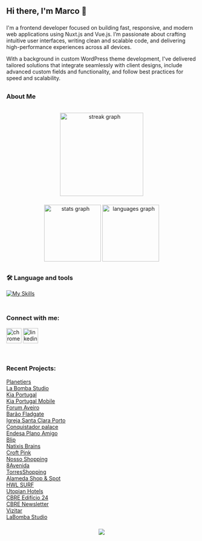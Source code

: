 <h2 align="left">Hi there, I'm Marco 👋</h2>

###

I'm a frontend developer focused on building fast, responsive, and modern web applications using Nuxt.js and Vue.js. I’m passionate about crafting intuitive user interfaces, writing clean and scalable code, and delivering high-performance experiences across all devices.

With a background in custom WordPress theme development, I've delivered tailored solutions that integrate seamlessly with client designs, include advanced custom fields and functionality, and follow best practices for speed and scalability.

##

<h3 align="left">About Me</h3>
<br>

<div align="center">
  <img src="https://streak-stats.demolab.com?user=Mcabral18&locale=en&mode=daily&theme=onedark&hide_border=false&border_radius=5&order=3" height="220" alt="streak graph"  />
</div>

###

<div align="center">
  <img src="https://github-readme-stats.vercel.app/api?username=Mcabral18&hide_title=false&hide_rank=false&show_icons=true&include_all_commits=true&count_private=true&disable_animations=false&theme=onedark&locale=en&hide_border=false" height="150" alt="stats graph"  />
  <img src="https://github-readme-stats.vercel.app/api/top-langs?username=Mcabral18&locale=en&hide_title=false&layout=compact&card_width=320&langs_count=5&theme=onedark&hide_border=false" height="150" alt="languages graph"  />
</div>

##

###

<h3 align="left">🛠 Language and tools</h3>

[![My Skills](https://skillicons.dev/icons?i=vscoode,html,css,sass,js,ts,vue,nuxtjs,pinia,wordpress,php,postman,git,github)](https://skillicons.dev)
<br />
<br />

##

### Connect with me:

[<img src="https://cdn.jsdelivr.net/gh/devicons/devicon/icons/chrome/chrome-original.svg" height="40" alt="chrome logo"  />][website]
[ <img src="https://cdn.jsdelivr.net/gh/devicons/devicon/icons/linkedin/linkedin-original.svg" height="40" alt="linkedin logo"  />][linkedin]

<br />

[linkedin]: https://www.linkedin.com/in/marco-cabral/
[website]: https://marcocabral.vercel.app

### Recent Projects:<br />
<a target="_blank" href="https://www.planetiers.com">Planetiers</a><br />
<a target="_blank" href="https://labomba.studio/">La Bomba Studio</a><br />
<a target="_blank" href="https://kia.pt/">Kia Portugal</a><br />
<a target="_blank" href="https://m.kia.pt/">Kia Portugal Mobile</a><br />
<a target="_blank" href="https://forumaveiro.com/">Forum Aveiro</a> <br />
<a target="_blank" href="https://www.baraofladgate.com/">Barão Fladgate</a><br />
<a target="_blank" href="https://santaclaraporto.pt/">Igreja Santa Clara Porto</a><br />
<a target="_blank" href="https://conquistadorpalace.pt/">Conquistador palace</a><br />
<a target="_blank" href="https://planoamigoendesa.pt/cliente/">Endesa Plano Amigo</a><br />
<a target="_blank" href="https://www.blip.deliverymanager.pt/">Blip</a><br />
<a target="_blank" href="https://wewantyourbrain.com/">Natixis Brains</a><br />
<a target="_blank" href="https://croftpink.com/pt/">Croft Pink</a><br />
<a target="_blank" href="https://nossoshopping.pt/">Nosso Shopping</a><br />
<a target="_blank" href="https://www.8avenida.com/">8Avenida</a><br />
<a target="_blank" href="https://torreshopping.pt/">TorresShopping</a><br />
<a target="_blank" href="https://alamedashopping.pt/">Alameda Shop & Spot</a><br />
<a target="_blank" href="https://www.hwlsurf.pt/">HWL SURF</a><br />
<a target="_blank" href="http://utopian.pt/">Utopian Hotels</a><br />
<a target="_blank" href="https://edificio24dejulho98.pt/">CBRE Edifício 24</a><br />
<a target="_blank" href="https://news-cbre.pt/">CBRE Newsletter</a><br />
<a target="_blank" href="https://goxplora.com/">Vizitar</a><br />
<a target="_blank" href="https://labomba.studio/">LaBomba Studio</a><br />

###

<div align="center">
  <img src="https://visitor-badge.laobi.icu/badge?page_id=Mcabral18.Mcabral18&"  />
</div>

###
